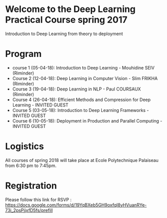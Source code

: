 # Welcome to the Deep Learning Practical Course spring 2017

Introduction to Deep Learning from theory to deployment

# Program

- course 1 (05-04-18): Introduction to Deep Learning - Mouhidine SEIV (Riminder)
- Course 2 (12-04-18): Deep Learning in Computer Vision - Slim FRIKHA (Riminder)
- Course 3 (19-04-18): Deep Learning in NLP - Paul COURSAUX  (Riminder)
- Course 4 (26-04-18): Efficient Methods and Compression for Deep Learning - INVITED GUEST
- Course 5 (03-05-18): Introduction to Deep Learning Frameworks - INVITED GUEST
- Course 6 (10-05-18): Deployment in Production and Parallel Computing - INVITED GUEST

# Logistics

All courses of spring 2018 will take place at Ecole Polytechnique Palaiseau from 6:30 pm to 7:45pm.

# Registration

Please follow this link for RSVP : https://docs.google.com/forms/d/19YqBXeb5GH9oxfqI8yHVuanRYe-73i_2psPjjxfD5fs/prefill

